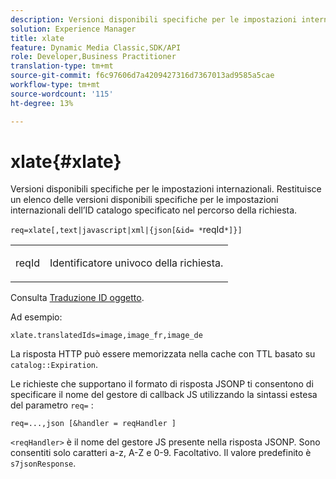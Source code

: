 ```yaml
---
description: Versioni disponibili specifiche per le impostazioni internazionali. Restituisce un elenco delle versioni disponibili specifiche per le impostazioni internazionali dell’ID catalogo specificato nel percorso della richiesta.
solution: Experience Manager
title: xlate
feature: Dynamic Media Classic,SDK/API
role: Developer,Business Practitioner
translation-type: tm+mt
source-git-commit: f6c97606d7a4209427316d7367013ad9585a5cae
workflow-type: tm+mt
source-wordcount: '115'
ht-degree: 13%

---
```



# xlate{#xlate}

Versioni disponibili specifiche per le impostazioni internazionali. Restituisce un elenco delle versioni disponibili specifiche per le impostazioni internazionali dell’ID catalogo specificato nel percorso della richiesta.

`req=xlate[,text|javascript|xml|{json[&id= *`reqId`*]}]`

<table id="simpletable_8970A3A5A64F4DC2B184E251993390C5"> 
 <tr class="strow"> 
  <td class="stentry"> <p><span class="codeph"><span class="varname"> reqId</span></span> </p> </td> 
  <td class="stentry"> <p>Identificatore univoco della richiesta. </p></td> 
 </tr> 
</table>

Consulta [Traduzione ID oggetto](../../../../../../is-api/http-ref/image-serving-api-ref/c-http-protocol-reference/c-syntax-and-features/r-object-id-translation.md#reference-cf3e34e6cbb346d69ded9982bfdef414).

Ad esempio:

`xlate.translatedIds=image,image_fr,image_de`

La risposta HTTP può essere memorizzata nella cache con TTL basato su `catalog::Expiration`.

Le richieste che supportano il formato di risposta JSONP ti consentono di specificare il nome del gestore di callback JS utilizzando la sintassi estesa del parametro `req=` :

`req=...,json [&handler = reqHandler ]`

`<reqHandler>` è il nome del gestore JS presente nella risposta JSONP. Sono consentiti solo caratteri a-z, A-Z e 0-9. Facoltativo. Il valore predefinito è `s7jsonResponse`.
